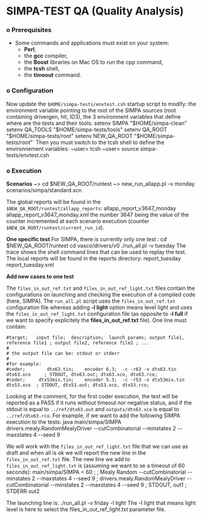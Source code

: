 # SIMPA-TEST QA (Quality Analysis)

### o Prerequisites

- Some commands and applications must exist on your system:
  - **Perl**,
  - the **gcc** compiler,
  - the **Boost** libraries on Mac OS to run the cpp command,
  - the **tcsh** shell,
  - the **timeout** command.



### o Configuration

Now update the `$HOME/simpa-tests/envtest.csh` startup script to modify:
the environment variable pointing to the root of the SIMPA sources (root containing drivergen, hit, ID3),
the 3 environment variables that define where are the tests and their tools.
	setenv SIMPA       "$HOME/simpa-clean"
	setenv QA_TOOLS    "$HOME/simpa-tests/tools"
	setenv QA_ROOT     "$HOME/simpa-tests/root"
	setenv NEW_QA_ROOT "$HOME/simpa-tests/root"`
Then you must switch to the tcsh shell to define the environnement variables:
	~user> tcsh
	~user> source simpa-tests/envtest.csh

### o Execution

**Scenarios**
	~> cd $NEW_QA_ROOT/runtest
	~> new_run_allapp.pl -v monday  scenarios/simpa/standard.scn

The global reports will be found in the `$NEW_QA_ROOT/runtest/allapp_reports`:
	allapp_report_v3647_monday
	allapp_report_v3647_monday.xml
the number 3647 being the value of the counter incremented at each scenario execution (counter `$NEW_QA_ROOT/runtest/current_run_id`).

**One specific test**
For SIMPA, there is currently only one test : 
	cd $NEW_QA_ROOT/runtest
	cd vasco/drivers/v0
	./run_all.pl -v tuesday
The trace shows the shell command lines that can be used to replay the test.
The local reports will be found in the reports directory:
	report_tuesday
	report_tuesday.xml

**Add new cases to one test**

The `files_in_out_ref.txt` and `files_in_out_ref_light.txt` files contain the configurations on launching and checking the execution of a compiled code (here, SIMPA). The `run_all.pl` script uses the `files_in_out_ref.txt` configuration file whereas adding **-l light** option means level light and uses the `files_in_out_ref_light.txt` configuration file (as opposite to **-l full** if we want to specify explicitely the **files_in_out_ref.txt** file).
One line must contain:

	#target;   input file;  description;  launch params; output file1, reference file1 ; output file2, reference file2 ; ...
	#
	# the output file can be: stdout or stderr
	#
	#for example:
	#coder;        dtx63.tin;    encoder 6.3;  -c -r63 -v dtx63.tin dtx63.xco     ; STDOUT, dtx63.out; dtx63.xco, dtx63.rco;
	#coder;     dtx53mix.tin;    encoder 5.3;  -c -r53 -v dtx53mix.tin dtx53.xco  ; STDOUT, dtx53.out; dtx53.xco, dtx53.rco;
Looking at the comment, for the first coder execution, the test will be reported as a PASS if it runs without timeout nor negative status, and if the stdout is equal to `../ref/dtx63.out` and `outputs/dtx63.xco` is equal to `../ref/dtx63.rco`.
For example, if we want to add the following SIMPA execution to the tests:
	java main/simpa/SIMPA drivers.mealy.RandomMealyDriver --cutCombinatorial --minstates 2 --maxstates 4 --seed 9

We will work with the `files_in_out_ref_light.txt` file that we can use as draft and when all is ok we will report the new line in the `files_in_out_ref.txt` file. The new line we add to `files_in_out_ref_light.txt` is (assuming we want to se a timeout of 60 seconds):
	main/simpa/SIMPA < 60   ; ; Mealy Random --cutCombinatorial --minstates 2 --maxstates 4 --seed 9  ; drivers.mealy.RandomMealyDriver --cutCombinatorial --minstates 2 --maxstates 4 --seed 9  ; STDOUT, out1 ; STDERR out2


The launching line is:
	./run_all.pl -v friday -l light
The -l light that means light level is here to select the files_in_out_ref_light.txt parameter file.



